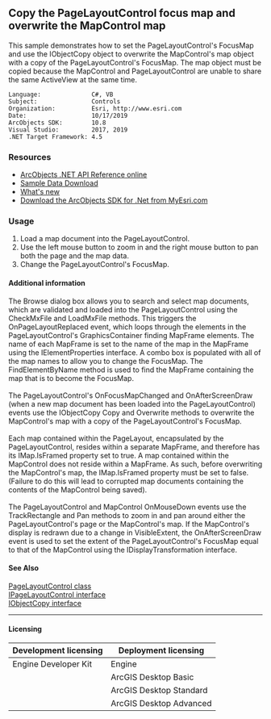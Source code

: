 ## Copy the PageLayoutControl focus map and overwrite the MapControl map

  <div xmlns="http://www.w3.org/1999/xhtml" xmlns:my="http://schemas.microsoft.com/office/infopath/2003/myXSD/2006-02-10T23:25:53">This sample demonstrates how to set the PageLayoutControl's FocusMap and use the IObjectCopy object to overwrite the MapControl's map object with a copy of the PageLayoutControl's FocusMap. The map object must be copied because the MapControl and PageLayoutControl are unable to share the same ActiveView at the same time.</div>  


<!-- TODO: Fill this section below with metadata about this sample-->
```
Language:              C#, VB
Subject:               Controls
Organization:          Esri, http://www.esri.com
Date:                  10/17/2019
ArcObjects SDK:        10.8
Visual Studio:         2017, 2019
.NET Target Framework: 4.5
```

### Resources

* [ArcObjects .NET API Reference online](http://desktop.arcgis.com/en/arcobjects/latest/net/webframe.htm)  
* [Sample Data Download](../../releases)  
* [What's new](http://desktop.arcgis.com/en/arcobjects/latest/net/webframe.htm#91cabc68-2271-400a-8ff9-c7fb25108546.htm)  
* [Download the ArcObjects SDK for .Net from MyEsri.com](https://my.esri.com/)  

### Usage
1. Load a map document into the PageLayoutControl.   
1. Use the left mouse button to zoom in and the right mouse button to pan both the page and the map data.   
1. Change the PageLayoutControl's FocusMap.  





#### Additional information  
<div xmlns="http://www.w3.org/1999/xhtml" xmlns:my="http://schemas.microsoft.com/office/infopath/2003/myXSD/2006-02-10T23:25:53">The Browse dialog box allows you to search and select map documents, which are validated and loaded into the PageLayoutControl using the CheckMxFile and LoadMxFile methods. This triggers the OnPageLayoutReplaced event, which loops through the elements in the PageLayoutControl's GraphicsContainer finding MapFrame elements. The name of each MapFrame is set to the name of the map in the MapFrame using the IElementProperties interface. A combo box is populated with all of the map names to allow you to change the FocusMap. The FindElementByName method is used to find the MapFrame containing the map that is to become the FocusMap. </div>  
<div xmlns="http://www.w3.org/1999/xhtml" xmlns:my="http://schemas.microsoft.com/office/infopath/2003/myXSD/2006-02-10T23:25:53"> </div>  
<div xmlns="http://www.w3.org/1999/xhtml" xmlns:my="http://schemas.microsoft.com/office/infopath/2003/myXSD/2006-02-10T23:25:53">The PageLayoutControl's OnFocusMapChanged and OnAfterScreenDraw (when a new map document has been loaded into the PageLayoutControl) events use the IObjectCopy Copy and Overwrite methods to overwrite the MapControl's map with a copy of the PageLayoutControl's FocusMap. </div>  
<div xmlns="http://www.w3.org/1999/xhtml" xmlns:my="http://schemas.microsoft.com/office/infopath/2003/myXSD/2006-02-10T23:25:53"> </div>  
<div xmlns="http://www.w3.org/1999/xhtml" xmlns:my="http://schemas.microsoft.com/office/infopath/2003/myXSD/2006-02-10T23:25:53">Each map contained within the PageLayout, encapsulated by the PageLayoutControl, resides within a separate MapFrame, and therefore has its IMap.IsFramed property set to true. A map contained within the MapControl does not reside within a MapFrame. As such, before overwriting the MapControl's map, the IMap.IsFramed property must be set to false. (Failure to do this will lead to corrupted map documents containing the contents of the MapControl being saved).</div>  
<div xmlns="http://www.w3.org/1999/xhtml" xmlns:my="http://schemas.microsoft.com/office/infopath/2003/myXSD/2006-02-10T23:25:53"> </div>  
<div xmlns="http://www.w3.org/1999/xhtml" xmlns:my="http://schemas.microsoft.com/office/infopath/2003/myXSD/2006-02-10T23:25:53">The PageLayoutControl and MapControl OnMouseDown events use the TrackRectangle and Pan methods to zoom in and pan around either the PageLayoutControl's page or the MapControl's map. If the MapControl's display is redrawn due to a change in VisibleExtent, the OnAfterScreenDraw event is used to set the extent of the PageLayoutControl's FocusMap equal to that of the MapControl using the IDisplayTransformation interface. </div>  


#### See Also  
[PageLayoutControl class](http://desktop.arcgis.com/search/?q=PageLayoutControl%20class&p=0&language=en&product=arcobjects-sdk-dotnet&version=&n=15&collection=help)  
[IPageLayoutControl interface](http://desktop.arcgis.com/search/?q=IPageLayoutControl%20interface&p=0&language=en&product=arcobjects-sdk-dotnet&version=&n=15&collection=help)  
[IObjectCopy interface](http://desktop.arcgis.com/search/?q=IObjectCopy%20interface&p=0&language=en&product=arcobjects-sdk-dotnet&version=&n=15&collection=help)  


---------------------------------

#### Licensing  
| Development licensing | Deployment licensing | 
| ------------- | ------------- | 
| Engine Developer Kit | Engine |  
|  | ArcGIS Desktop Basic |  
|  | ArcGIS Desktop Standard |  
|  | ArcGIS Desktop Advanced |  


